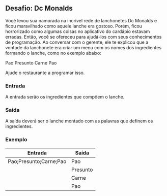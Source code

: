 ## Desafio: Dc Monalds 

Você levou sua namorada na incrível rede de lanchonetes Dc Monalds e ficou maravilhado como aquele lanche era gostoso. Porém, ficou horrorizado como algumas coisas no aplicativo do cardápio estavam erradas. Então, você se ofereceu para ajudá-los com seus conhecimentos de programação. Ao conversar com o gerente, ele te explicou que a vontade da lanchonete era criar um menu com os nomes dos ingredientes formando o lanche, como no exemplo abaixo:

Pao
Presunto
Carne
Pao

Ajude o restaurante a programar isso.

### Entrada

A entrada serão os ingredientes que compõem o lanche.
### Saída

A saída deverá ser o lanche montado com as palavras que definem os ingredientes.
### Exemplo

Entrada               | Saída
----------------------| -------
Pao;Presunto;Carne;Pao|Pao 
                      |Presunto
                      |Carne
                      | Pao 
 
